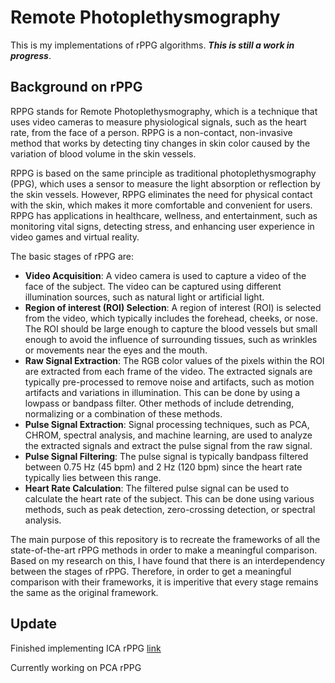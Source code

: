 # Remote Photoplethysmography
This is my implementations of rPPG algorithms. **_This is still a work in progress_**.

## Background on rPPG
RPPG stands for Remote Photoplethysmography, which is a technique that uses video cameras to measure physiological signals, such as the heart rate, from the face of a person. RPPG is a non-contact, non-invasive method that works by detecting tiny changes in skin color caused by the variation of blood volume in the skin vessels.

RPPG is based on the same principle as traditional photoplethysmography (PPG), which uses a sensor to measure the light absorption or reflection by the skin vessels. However, RPPG eliminates the need for physical contact with the skin, which makes it more comfortable and convenient for users. RPPG has applications in healthcare, wellness, and entertainment, such as monitoring vital signs, detecting stress, and enhancing user experience in video games and virtual reality.

The basic stages of rPPG are:
- **Video Acquisition**: A video camera is used to capture a video of the face of the subject. The video can be captured using different illumination sources, such as natural light or artificial light.
- **Region of interest (ROI) Selection**: A region of interest (ROI) is selected from the video, which typically includes the forehead, cheeks, or nose. The ROI should be large enough to capture the blood vessels but small enough to avoid the influence of surrounding tissues, such as wrinkles or movements near the eyes and the mouth.
- **Raw Signal Extraction**: The RGB color values of the pixels within the ROI are extracted from each frame of the video. The extracted signals are typically pre-processed to remove noise and artifacts, such as motion artifacts and variations in illumination. This can be done by using a lowpass or bandpass filter. Other methods of include detrending, normalizing or a combination of these methods. 
- **Pulse Signal Extraction**: Signal processing techniques, such as PCA, CHROM, spectral analysis, and machine learning, are used to analyze the extracted signals and extract the pulse signal from the raw signal.
- **Pulse Signal Filtering**: The pulse signal is typically bandpass filtered between 0.75 Hz (45 bpm) and 2 Hz (120 bpm) since the heart rate typically lies between this range.
- **Heart Rate Calculation**: The filtered pulse signal can be used to calculate the heart rate of the subject. This can be done using various methods, such as peak detection, zero-crossing detection, or spectral analysis.

The main purpose of this repository is to recreate the frameworks of all the state-of-the-art rPPG methods in order to make a meaningful comparison. Based on my research on this, I have found that there is an interdependency between the stages of rPPG. Therefore, in order to get a meaningful comparison with their frameworks, it is imperitive that every stage remains the same as the original framework. 

## Update

Finished implementing ICA rPPG [link](https://opg.optica.org/oe/fulltext.cfm?uri=oe-18-10-10762&id=199381)

Currently working on PCA rPPG
